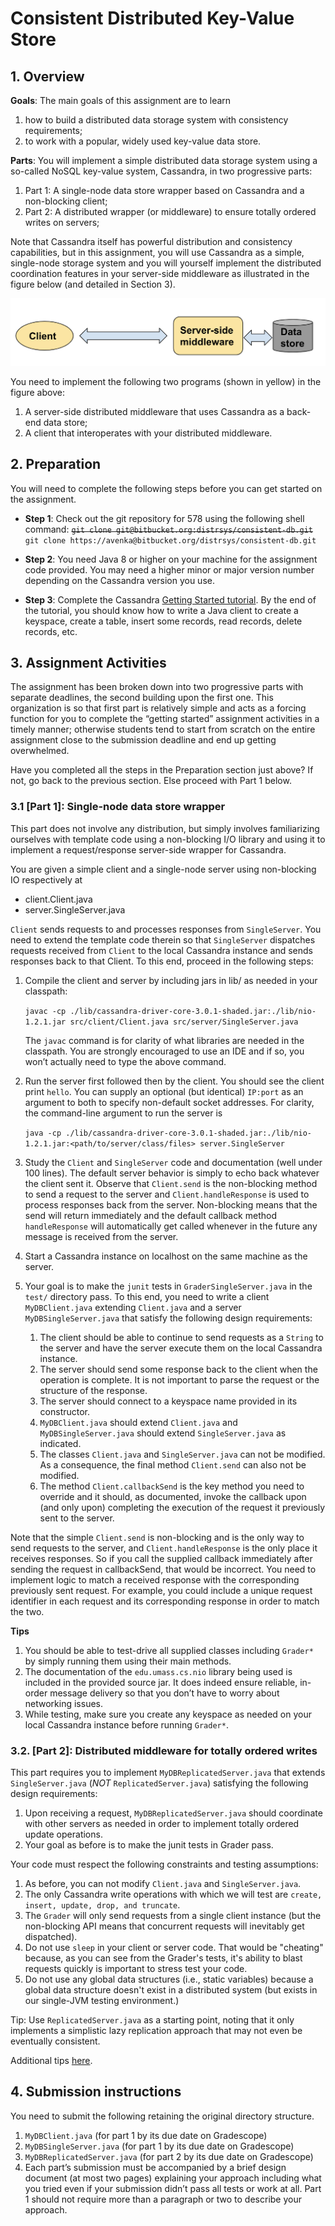 # Consistent Distributed Key-Value Store #

## 1. Overview ##

**Goals**: The main goals of this assignment are to learn 

1. how to build a distributed data storage system with consistency requirements;
2. to work with a popular, widely used key-value data store.

**Parts**: You will implement a simple distributed data storage system using a so-called NoSQL key-value system, Cassandra, in two progressive parts:

1. Part 1: A single-node data store wrapper based on Cassandra and a non-blocking client;
2. Part 2: A distributed wrapper (or middleware) to ensure totally ordered writes on servers; 

Note that Cassandra itself has powerful distribution and consistency capabilities, but in this assignment, you will use Cassandra as a simple, single-node storage system and you will yourself implement the distributed coordination features in your server-side middleware as illustrated in the figure below (and detailed in Section 3).

![System overview](images/overview.png)
                                    

You need to implement the following two programs (shown in yellow) in the figure above: 

1. A server-side distributed middleware that uses Cassandra as a back-end data store; 
2. A client that interoperates with your distributed middleware. 

## 2. Preparation ##

You will need to complete the following steps before you can get started on the assignment.

* **Step 1**: Check out the git repository for 578 using the following shell command:
    ~~`git clone git@bitbucket.org:distrsys/consistent-db.git`~~
    `git clone https://avenka@bitbucket.org/distrsys/consistent-db.git`

* **Step 2**: You need Java 8 or higher on your machine for the assignment code provided. You may need a higher minor or major version number depending on the Cassandra version you use.

* **Step 3**: Complete the Cassandra [Getting Started tutorial](https://docs.google.com/document/d/1pt2GrLv4P-JtvASM0tpqQhf1f58vNtDHagDc2Uef9CY/edit?usp=sharing). By the end of the tutorial, you should know how to write a Java client to create a keyspace, create a table, insert some records, read records, delete records, etc.

## 3. Assignment Activities ##

The assignment has been broken down into two progressive parts with separate deadlines, the second building upon the first one. This organization is so that first part is relatively simple and acts as a forcing function for you to complete the “getting started” assignment activities in a timely manner; otherwise students tend to start from scratch on the entire assignment close to the submission deadline and end up getting overwhelmed. 

Have you completed all the steps in the Preparation section just above? If not, go back to the previous section. Else proceed with Part 1 below.



### 3.1 [Part 1]: Single-node data store wrapper ###

This part does not involve any distribution, but simply involves familiarizing ourselves with template code using a non-blocking I/O library and using it to implement a request/response server-side wrapper for Cassandra.

You are given a simple client and a single-node server using non-blocking IO respectively at
* client.Client.java
* server.SingleServer.java

`Client` sends requests to and processes responses from `SingleServer`. You need to extend the template code therein so that `SingleServer` dispatches requests received from `Client` to the local Cassandra instance and sends responses back to that Client. To this end, proceed in the following steps:

1. Compile the client and server by including jars in lib/ as needed in your classpath:

    `javac -cp ./lib/cassandra-driver-core-3.0.1-shaded.jar:./lib/nio-1.2.1.jar src/client/Client.java src/server/SingleServer.java`

    The `javac` command is for clarity of what libraries are needed in the classpath. You are strongly encouraged to use an IDE and if so, you won’t actually need to type the above command.


2. Run the server first followed then by the client. You should see the client print `hello`. You can supply an optional (but identical) `IP:port` as an argument to both to specify non-default socket addresses. For clarity, the command-line argument to run the server is

    `java -cp ./lib/cassandra-driver-core-3.0.1-shaded.jar:./lib/nio-1.2.1.jar:<path/to/server/class/files> server.SingleServer`


3. Study the `Client` and `SingleServer` code and documentation (well under 100 lines). The default server behavior is simply to echo back whatever the client sent it. Observe that `Client.send` is the non-blocking method to send a request to the server and `Client.handleResponse` is used to process responses back from the server. Non-blocking means that the send will return immediately and the default callback method `handleResponse` will automatically get called whenever in the future any message is received from the server.


4. Start a Cassandra instance on localhost on the same machine as the server. 


5. Your goal is to make the `junit` tests in `GraderSingleServer.java` in the `test/` directory pass. To this end, you need to write a client `MyDBClient.java` extending `Client.java` and a server `MyDBSingleServer.java` that satisfy the following design requirements:

    1. The client should be able to continue to send requests as a `String` to the server and have the server execute them on the local Cassandra instance.
    2. The server should send some response back to the client when the operation is complete. It is not important to parse the request or the structure of the response.
    3. The server should connect to a keyspace name provided in its constructor.
    4. `MyDBClient.java` should extend `Client.java` and `MyDBSingleServer.java` should extend `SingleServer.java` as indicated.
    5. The classes `Client.java` and `SingleServer.java` can not be modified. As a consequence, the final method `Client.send` can also not be modified.
    6. The method `Client.callbackSend` is the key method you need to override and it should, as documented, invoke the callback upon (and only upon) completing the execution of the request it previously sent to the server. 
    
Note that the simple `Client.send` is non-blocking and is the only way to send requests to the server, and `Client.handleResponse` is the only place it receives responses. So if you call the supplied callback immediately after sending the request in callbackSend, that would be incorrect. You need to implement logic to match a received response with the corresponding previously sent request. For example, you could include a unique request identifier in each request and its corresponding response in order to match the two.

**Tips**

1. You should be able to test-drive all supplied classes including `Grader*` by simply running them using their main methods.
2. The documentation of the `edu.umass.cs.nio` library being used is included in the provided source jar. It does indeed ensure reliable, in-order message delivery so that you don’t have to worry about networking issues.
3. While testing, make sure you create any keyspace as needed on your local Cassandra instance before running `Grader*`.


### 3.2. [Part 2]: Distributed middleware for totally ordered writes ###

This part requires you to implement `MyDBReplicatedServer.java` that extends `SingleServer.java` (*NOT* `ReplicatedServer.java`) satisfying the following design requirements:

1. Upon receiving a request, `MyDBReplicatedServer.java` should coordinate with other servers as needed in order to implement totally ordered update operations.
2. Your goal as before is to make the junit tests in Grader pass. 

Your code must respect the following constraints and testing assumptions:

1. As before, you can not modify `Client.java` and `SingleServer.java`. 
2. The only Cassandra write operations with which we will test are `create, insert, update, drop, and truncate`.
3. The `Grader` will only send requests from a single client instance (but the non-blocking API means that concurrent requests will inevitably get dispatched).
4. Do not use `sleep` in your client or server code. That would be "cheating" because, as you can see from the Grader's tests, it's ability to blast requests quickly is important to stress test your code.
5. Do not use any global data structures (i.e., static variables) because a global data structure doesn't exist in a distributed system (but exists in our single-JVM testing environment.)
 

Tip: Use `ReplicatedServer.java` as a starting point, noting that it only implements a simplistic lazy replication approach that may not even be eventually consistent.

Additional tips [here](tips.md).

## 4. Submission instructions ##
You need to submit the following retaining the original directory structure.

1. `MyDBClient.java` (for part 1 by its due date on Gradescope)
2. `MyDBSingleServer.java` (for part 1 by its due date on Gradescope)
3. `MyDBReplicatedServer.java` (for part 2 by its due date on Gradescope)
4. Each part’s submission must be accompanied by a brief design document (at most two pages) explaining your approach including what you tried even if your submission didn’t pass all tests or work at all. Part 1 should not require more than a paragraph or two to describe your approach.



